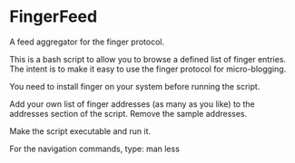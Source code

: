 # FingerFeed

A feed aggregator for the finger protocol.

This is a bash script to allow you to browse a defined list of finger entries. The intent is to make it easy to use the finger protocol for micro-blogging.

You need to install finger on your system before running the script. 

Add your own list of finger addresses (as many as you like) to the addresses section of the script. Remove the sample addresses.

Make the script executable and run it.

For the navigation commands, type: man less
